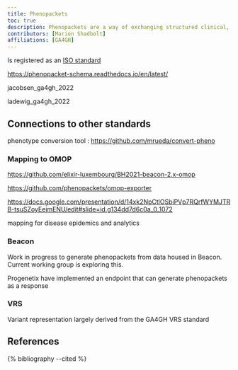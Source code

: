 ```yaml
---
title: Phenopackets
toc: true
description: Phenopackets are a way of exchanging structured clinical, demographic and phenotypic metadata in a standardised way.
contributors: [Marion Shadbolt]
affiliations: [GA4GH]
---
```


Is registered as an [ISO standard](https://www.iso.org/standard/79991.html)

https://phenopacket-schema.readthedocs.io/en/latest/ 

jacobsen_ga4gh_2022

ladewig_ga4gh_2022

## Connections to other standards

phenotype conversion tool : https://github.com/mrueda/convert-pheno 

### Mapping to OMOP

https://github.com/elixir-luxembourg/BH2021-beacon-2.x-omop

https://github.com/phenopackets/omop-exporter

https://docs.google.com/presentation/d/14xk2NpCtlOSbiPVp7RQrfWYMJTRB-tsuSZoyEejmENU/edit#slide=id.g134dd7d6c0a_0_1072





mapping for disease epidemics and analytics

### Beacon

Work in progress to generate phenopackets from data housed in Beacon. Current working group is exploring this.

Progenetix have implemented an endpoint that can generate phenopackets as a response


### VRS

Variant representation largely derived from the GA4GH VRS standard


## References

{% bibliography --cited %}
